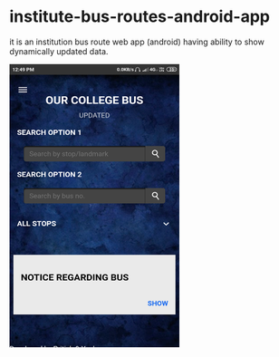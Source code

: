 # institute-bus-routes-android-app
it is an institution bus route web app (android) having ability to show dynamically updated data.  


<img src="/images/home.png" width="300" height="500">

